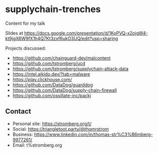 # supplychain-trenches

Content for my talk

Slides at https://docs.google.com/presentation/d/1KoPVQ-x2ojgW4-kt9jgX6W9fX1h4Q7Kt3zxf6ukO3UQ/edit?usp=sharing

Projects discussed:

- https://github.com/chainguard-dev/malcontent
- https://github.com/tstromberg/ucd
- https://github.com/tstromberg/supplychain-attack-data
- https://intel.aikido.dev/?tab=malware
- https://play.clickhouse.com/
- https://github.com/DataDog/guarddog
- https://github.com/DataDog/supply-chain-firewall
- https://github.com/ossillate-inc/packj

## Contact

- Personal site: https://stromberg.org/t/
- Social: https://triangletoot.party/@thomrstrom
- Business: https://www.linkedin.com/in/thomas-str%C3%B6mberg-9977261/
- Email: t%stromberg.org
